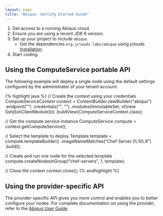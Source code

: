 ```yaml
---
layout: page
title: "Abiquo: Getting Started Guide"
---
```


1. Get access to a running Abiquo cloud.
2. Ensure you are using a recent JDK 6 version.
3. Set up your project to include `abiquo`.
	* Get the dependencies `org.jclouds.labs/abiquo` using jclouds [Installation](/start/install).
4. Start coding.

## Using the ComputeService portable API

The following example will deploy a single node using the default settings configured by the administrator of your tenant account:

{% highlight java %}
// Create the context using your credentials
ComputeServiceContext context = ContextBuilder.newBuilder("abiquo")
    .endpoint("<the abiquo endpoint>")
    .credentials("<your login>", "<your password>")
    .modules(ImmutableSet.<Module> of(new SshjSshClientModule()))
    .buildView(ComputeServiceContext.class);

// Get the compute service instance
ComputeService compute = context.getComputeService();

// Select the template to deploy
Template template = compute.templateBuilder()
    .imageNameMatches("Chef Server 0\\.10\\.8")
    .build();

// Create and run one node for the selected template
compute.createNodesInGroup("chef-servers", 1, template);

// Close the context
context.close();
{% endhighlight %}

## Using the provider-specific API

The provider-specific API gives you more control and enables you to better configure your nodes. For complete documentation on using the provider, refer to the [Abiquo User Guide](/guides/abiquo-cloud).

